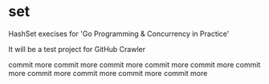 set
===

HashSet execises for 'Go Programming & Concurrency in Practice'

It will be a test project for GitHub Crawler

commit more
commit more
commit more
commit more
commit more
commit more
commit more
commit more
commit more
commit more
